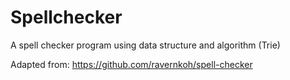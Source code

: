 # Spellchecker
A spell checker program using data structure and algorithm (Trie)

Adapted from: https://github.com/ravernkoh/spell-checker
